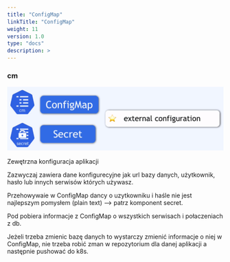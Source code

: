 ```yaml
---
title: "ConfigMap"
linkTitle: "ConfigMap"
weight: 11
version: 1.0
type: "docs"
description: >
---
```


### cm

![cm](../01-main-components/img/cm$secret.png)

Zewętrzna konfiguracja aplikacji

Zazwyczaj zawiera dane konfigurecyjne jak url bazy danych, użytkownik, hasło lub innych serwisów których używasz.

Przehowywaie w ConfigMap dancy o uzytkowniku i haśle nie jest najlepszym pomysłem (plain text) --> patrz komponent secret.

Pod pobiera informacje z ConfigMap o wszystkich serwisach i połaczeniach z db.

Jeżeli trzeba zmienic bazę danych to wystarczy zmienić informacje o niej w ConfigMap, nie trzeba robić zman w repozytorium dla danej aplikacji a następnie pushować do k8s.
